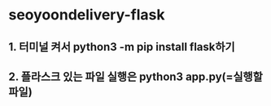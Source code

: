 # seoyoondelivery-flask

## 1. 터미널 켜서 python3 -m pip install flask하기

## 2. 플라스크 있는 파일 실행은 python3 app.py(=실행할 파일)
